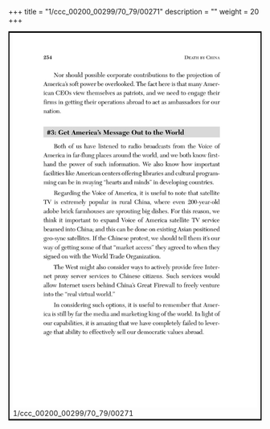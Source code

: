 +++
title = "1/ccc_00200_00299/70_79/00271"
description = ""
weight = 20
+++

<table style="border:2px solid black;max-width:800px;max-height:800px;" 
><tr><td>
<img class="center-fit-jpg"
src="/jpg_/out_jpg_dbc_271.jpg">
1/ccc_00200_00299/70_79/00271
</img></td></tr></table>
